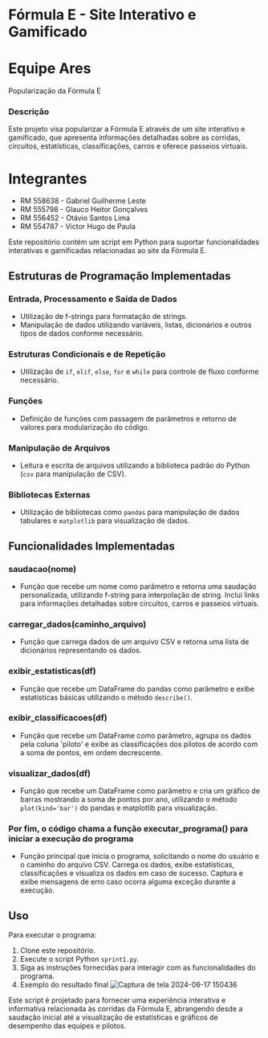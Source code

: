 # Fórmula E - Site Interativo e Gamificado

# Equipe Ares
Popularização da Fórmula E
### Descrição
Este projeto visa popularizar a Fórmula E através de um site interativo e gamificado, que apresenta informações detalhadas sobre as corridas, circuitos, estatísticas, classificações, carros e oferece passeios virtuais.

# Integrantes
- RM 558638 - Gabriel Guilherme Leste
- RM 555798 - Glauco Heitor Gonçalves
- RM 556452 - Otávio Santos Lima
- RM 554787 - Victor Hugo de Paula


Este repositório contém um script em Python para suportar funcionalidades interativas e gamificadas relacionadas ao site da Fórmula E.

## Estruturas de Programação Implementadas

### Entrada, Processamento e Saída de Dados

- Utilização de f-strings para formatação de strings.
- Manipulação de dados utilizando variáveis, listas, dicionários e outros tipos de dados conforme necessário.

### Estruturas Condicionais e de Repetição

- Utilização de `if`, `elif`, `else`, `for` e `while` para controle de fluxo conforme necessário.

### Funções

- Definição de funções com passagem de parâmetros e retorno de valores para modularização do código.

### Manipulação de Arquivos

- Leitura e escrita de arquivos utilizando a biblioteca padrão do Python (`csv` para manipulação de CSV).

### Bibliotecas Externas

- Utilização de bibliotecas como `pandas` para manipulação de dados tabulares e `matplotlib` para visualização de dados.

## Funcionalidades Implementadas

### saudacao(nome)

- Função que recebe um nome como parâmetro e retorna uma saudação personalizada, utilizando f-string para interpolação de string. Inclui links para informações detalhadas sobre circuitos, carros e passeios virtuais.

### carregar_dados(caminho_arquivo)

- Função que carrega dados de um arquivo CSV e retorna uma lista de dicionários representando os dados.

### exibir_estatisticas(df)

- Função que recebe um DataFrame do pandas como parâmetro e exibe estatísticas básicas utilizando o método `describe()`.

### exibir_classificacoes(df)

- Função que recebe um DataFrame como parâmetro, agrupa os dados pela coluna 'piloto' e exibe as classificações dos pilotos de acordo com a soma de pontos, em ordem decrescente.

### visualizar_dados(df)

- Função que recebe um DataFrame como parâmetro e cria um gráfico de barras mostrando a soma de pontos por ano, utilizando o método `plot(kind='bar')` do pandas e matplotlib para visualização.

### Por fim, o código chama a função executar_programa() para iniciar a execução do programa

- Função principal que inicia o programa, solicitando o nome do usuário e o caminho do arquivo CSV. Carrega os dados, exibe estatísticas, classificações e visualiza os dados em caso de sucesso. Captura e exibe mensagens de erro caso ocorra alguma exceção durante a execução.

## Uso

Para executar o programa:
1. Clone este repositório.
2. Execute o script Python `sprint1.py`.
3. Siga as instruções fornecidas para interagir com as funcionalidades do programa.
4. Exemplo do resultado final
   ![Captura de tela 2024-06-17 150436](https://github.com/OTAVIO48FERRAO/sprint1-python/assets/165107024/fe066c84-a137-4c8b-9ba0-58ea93d8189b)

Este script é projetado para fornecer uma experiência interativa e informativa relacionada às corridas da Fórmula E, abrangendo desde a saudação inicial até a visualização de estatísticas e gráficos de desempenho das equipes e pilotos.

